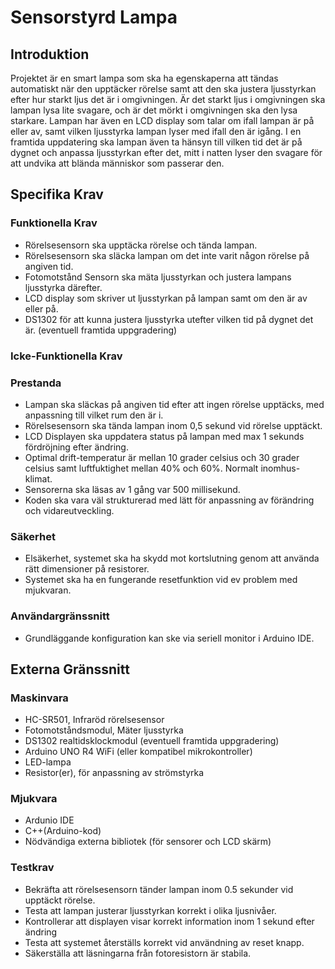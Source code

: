 # Sensorstyrd Lampa 

## Introduktion

Projektet är en smart lampa som ska ha egenskaperna att tändas automatiskt när den upptäcker rörelse samt att den ska justera ljusstyrkan efter hur starkt ljus det är i omgivningen. Är det starkt ljus i omgivningen ska lampan lysa lite svagare, och är det mörkt i omgivningen ska den lysa starkare. Lampan har även en LCD display som talar om ifall lampan är på eller av, samt vilken ljusstyrka lampan lyser med ifall den är igång. I en framtida uppdatering ska lampan även ta hänsyn till vilken tid det är på dygnet och anpassa ljusstyrkan efter det, mitt i natten lyser den svagare för att undvika att blända människor som passerar den.

## Specifika Krav

### Funktionella Krav

- Rörelsesensorn ska upptäcka rörelse och tända lampan.
- Rörelsesensorn ska släcka lampan om det inte varit någon rörelse på angiven tid.
- Fotomotstånd Sensorn ska mäta ljusstyrkan och justera lampans ljusstyrka därefter.
- LCD display som skriver ut ljusstyrkan på lampan samt om den är av eller på.
- DS1302 för att kunna justera ljusstyrka utefter vilken tid på dygnet det är. (eventuell framtida uppgradering)


### Icke-Funktionella Krav

### Prestanda

- Lampan ska släckas på angiven tid efter att ingen rörelse upptäcks, med anpassning till vilket rum den är i. 
- Rörelsesensorn ska tända lampan inom 0,5 sekund vid rörelse upptäckt.
- LCD Displayen ska uppdatera status på lampan med max 1 sekunds fördröjning efter ändring.
- Optimal drift-temperatur är mellan 10 grader celsius och 30 grader celsius samt luftfuktighet mellan 40% och 60%. Normalt inomhus-klimat. 
- Sensorerna ska läsas av 1 gång var 500 millisekund.  
- Koden ska vara väl strukturerad med lätt för anpassning av förändring och vidareutveckling. 

### Säkerhet

- Elsäkerhet, systemet ska ha skydd mot kortslutning genom att använda rätt dimensioner på resistorer. 
- Systemet ska ha en fungerande resetfunktion vid ev problem med mjukvaran. 

### Användargränssnitt

- Grundläggande konfiguration kan ske via seriell monitor i Arduino IDE.



## Externa Gränssnitt


### Maskinvara 

- HC-SR501, Infraröd rörelsesensor
- Fotomotståndsmodul, Mäter ljusstyrka
- DS1302 realtidsklockmodul (eventuell framtida uppgradering)
- Arduino UNO R4 WiFi (eller kompatibel mikrokontroller)
- LED-lampa
- Resistor(er), för anpassning av strömstyrka

### Mjukvara

- Ardunio IDE
- C++(Arduino-kod)
- Nödvändiga externa bibliotek (för sensorer och LCD skärm)

### Testkrav

- Bekräfta att rörelsesensorn tänder lampan inom 0.5 sekunder vid upptäckt rörelse.
- Testa att lampan justerar ljusstyrkan korrekt i olika ljusnivåer.
- Kontrollerar att displayen visar korrekt information inom 1 sekund efter ändring
- Testa att systemet återställs korrekt vid användning av reset knapp.
- Säkerställa att läsningarna från fotoresistorn är stabila. 
